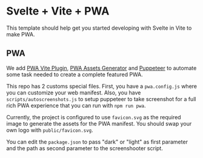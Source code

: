 # Svelte + Vite + PWA

This template should help get you started developing with Svelte in Vite to make PWA.

## PWA
We add [PWA Vite Plugin](https://vite-pwa-org.netlify.app/), [PWA Assets Generator](https://vite-pwa-org.netlify.app/assets-generator/) and [Puppeteer](https://pptr.dev/) to automate some task needed to create a complete featured PWA.

This repo has 2 customs special files.
First, you have a `pwa.config.js` where you can customize your web manifest. Also, you have `scripts/autoscreenshots.js` to setup puppeteer to take screenshot for a full rich PWA experience that you can run with `npm run pwa`.

Currently, the project is configured to use `favicon.svg` as the required image to generate the assets for the PWA manifest. You should swap your own logo with `public/favicon.svg`.

You can edit the `package.json` to pass "dark" or "light" as first parameter and the path as second parameter to the screenshooter script.